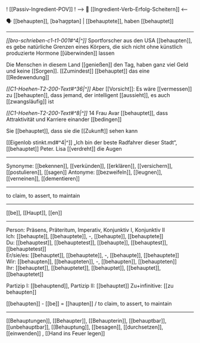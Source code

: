! [[Passiv-Ingredient-POV]] !
--> 🧗 [[Ingredient-Verb-Erfolg-Scheitern]] <--

🗣️ [[behaupten]], [bəˈhaʊ̯ptən] | [[behauptete]], haben [[behauptet]]

---
*[[bro-schrieben-c1-t1-001#^4|^]]* Sportforscher aus den USA [[behaupten]], es gebe natürliche Grenzen eines Körpers, die sich nicht ohne künstlich produzierte Hormone [[überwinden]] lassen

Die Menschen in diesem Land [[genießen]] den Tag, haben ganz viel Geld und keine [[Sorgen]]. [[Zumindest]] [[behauptet]] das eine [[Redewendung]]

_[[C1-Hoehen-T2-200-Text#^36|^]]_ Aber [[Vorsicht]]: Es wäre [[vermessen]] zu [[behaupten]], dass jemand, der intelligent [[aussieht]], es auch [[zwangsläufig]] ist

_[[C1-Hoehen-T2-200-Text#^8|^]]_ 14 Frau Avar [[behauptet]], dass Attraktivität und Karriere einander [[bedingen]]

Sie [[behauptet]], dass sie die [[Zukunft]] sehen kann

[[Eigenlob stinkt.md#^4|^]] „Ich bin der beste Radfahrer dieser Stadt“, [[behauptet]] Peter. Lisa [[verdreht]] die Augen

---

Synonyme: [[bekennen]], [[verkünden]], [[erklären]], [[versichern]], [[postulieren]], [[sagen]]
Antonyme: [[bezweifeln]], [[leugnen]], [[verneinen]], [[dementieren]]

---

to claim, to assert, to maintain

---

[[be]], [[Haupt]], [[en]]

---

Person: Präsens, Präteritum, Imperativ, Konjunktiv I, Konjunktiv II  
Ich: [[behaupte]], [[behauptete]], -, [[behaupte]], [[behauptete]]  
Du: [[behauptest]], [[behauptetest]], [[behaupte]], [[behauptest]], [[behauptetest]]  
Er/sie/es: [[behauptet]], [[behauptete]], -, [[behaupte]], [[behauptete]]  
Wir: [[behaupten]], [[behaupteten]], -, [[behaupten]], [[behaupteten]]  
Ihr: [[behauptet]], [[behauptetet]], [[behauptet]], [[behauptet]], [[behauptetet]]

Partizip I: [[behauptend]],
Partizip II: [[behauptet]]
Zu+infinitive: [[zu behaupten]]

[[behaupten]] - [[be]] = [[haupten]] / to claim, to assert, to maintain

---

[[Behauptungen]], [[Behaupter]], [[Behaupterin]], [[behauptbar]], [[unbehauptbar]], [[Behauptung]], [[besagen]], [[durchsetzen]], [[einwenden]]
, [[Hand ins Feuer legen]]